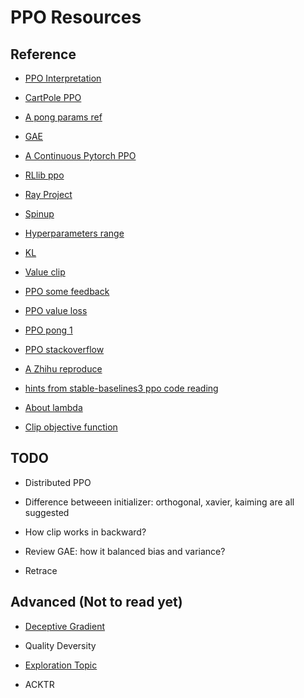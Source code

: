 # PPO Resources

## Reference

* [PPO Interpretation](https://stackoverflow.com/questions/46422845/what-is-the-way-to-understand-proximal-policy-optimization-algorithm-in-rl)

* [CartPole PPO](https://github.com/4kasha/CartPole_PPO)

* [A pong params ref](https://github.com/ray-project/ray/blob/master/rllib/tuned_examples/ppo/pong-ppo.yaml)

* [GAE](https://towardsdatascience.com/generalized-advantage-estimate-maths-and-code-b5d5bd3ce737)

* [A Continuous Pytorch PPO](https://github.com/nikhilbarhate99/PPO-PyTorch/blob/master/PPO.py)

* [RLlib ppo](https://docs.ray.io/en/master/rllib-algorithms.html#proximal-policy-optimization-ppo)

* [Ray Project](https://github.com/ray-project/rl-experiments)

* [Spinup](https://spinningup.openai.com/en/latest/algorithms/ppo.html)

* [Hyperparameters range](https://medium.com/aureliantactics/ppo-hyperparameters-and-ranges-6fc2d29bccbe)

* [KL](http://joschu.net/blog/kl-approx.html)

* [Value clip](https://github.com/openai/baselines/issues/91)

* [PPO some feedback](https://github.com/openai/baselines/issues/445)

* [PPO value loss](https://github.com/openai/baselines/issues/91)

* [PPO pong 1](http://www.sagargv.com/blog/pong-ppo/)

* [PPO stackoverflow](https://stackexchange.com/search?q=ppo)

* [A Zhihu reproduce](https://zhuanlan.zhihu.com/p/50322028)

* [hints from stable-baselines3 ppo code reading](https://blog.csdn.net/jinzhuojun/article/details/80417179)

* [About lambda](https://slm-lab.gitbook.io/slm-lab/using-slm-lab/search-spec-ppo-on-breakout)

* [Clip objective function](https://drive.google.com/file/d/1PDzn9RPvaXjJFZkGeapMHbHGiWWW20Ey/view)

## TODO

* Distributed PPO

* Difference betweeen initializer: orthogonal, xavier, kaiming are all suggested

* How clip works in backward?

* Review GAE: how it balanced bias and variance?

* Retrace

## Advanced (Not to read yet)

* [Deceptive Gradient](https://arxiv.org/pdf/2006.08505.pdf)

* Quality Deversity

* [Exploration Topic](https://stackoverflow.com/questions/63047930/reinforcement-learning-driving-around-objects-with-ppo)

* ACKTR

